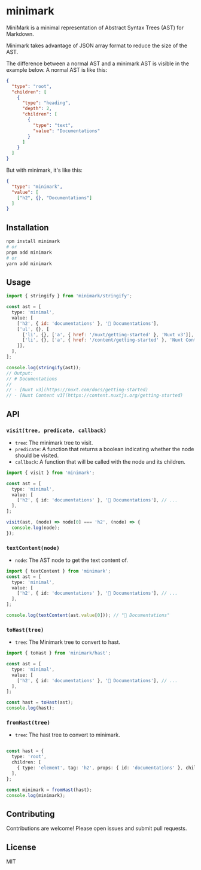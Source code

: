# minimark

MiniMark is a minimal representation of Abstract Syntax Trees (AST) for Markdown.

Minimark takes advantage of JSON array format to reduce the size of the AST.

The difference between a normal AST and a minimark AST is visible in the example below. 
A normal AST is like this:
```json
{
  "type": "root",
  "children": [
    {
      "type": "heading",
      "depth": 2,
      "children": [
        {
          "type": "text",
          "value": "Documentations"
        }
      ]
    }
  ]
}
```

But with minimark, it's like this:
```json
{
  "type": "minimark",
  "value": [
    ["h2", {}, "Documentations"]
  ]
}
```

## Installation

```bash
npm install minimark
# or
pnpm add minimark
# or
yarn add minimark
```

## Usage

```js
import { stringify } from 'minimark/stringify';

const ast = [
  type: 'minimal',
  value: [
    ['h2', { id: 'documentations' }, '🎨 Documentations'],
    ['ul', {}, [
      ['li', {}, ['a', { href: '/nuxt/getting-started' }, 'Nuxt v3']],
      ['li', {}, ['a', { href: '/content/getting-started' }, 'Nuxt Content v3']],
    ]],
  ],
];

console.log(stringify(ast));
// Output:
// # Documentations
//
// - [Nuxt v3](https://nuxt.com/docs/getting-started)
// - [Nuxt Content v3](https://content.nuxtjs.org/getting-started)
```

## API


### `visit(tree, predicate, callback)`

- `tree`: The minimark tree to visit.
- `predicate`: A function that returns a boolean indicating whether the node should be visited.
- `callback`: A function that will be called with the node and its children.

```ts
import { visit } from 'minimark';

const ast = [
  type: 'minimal',
  value: [
    ['h2', { id: 'documentations' }, '🎨 Documentations'], // ...
  ],
];

visit(ast, (node) => node[0] === 'h2', (node) => {
  console.log(node);
});
```

### `textContent(node)`

- `node`: The AST node to get the text content of.

```ts
import { textContent } from 'minimark';
const ast = [
  type: 'minimal',
  value: [
    ['h2', { id: 'documentations' }, '🎨 Documentations'], // ...
  ],
];

console.log(textContent(ast.value[0])); // "🎨 Documentations"
```

### `toHast(tree)`

- `tree`: The Minimark tree to convert to hast.

```ts
import { toHast } from 'minimark/hast';

const ast = [
  type: 'minimal',
  value: [
    ['h2', { id: 'documentations' }, '🎨 Documentations'], // ...
  ],
];

const hast = toHast(ast);
console.log(hast);
```

### `fromHast(tree)`

- `tree`: The hast tree to convert to minimark.

```ts

const hast = {
  type: 'root',
  children: [
    { type: 'element', tag: 'h2', props: { id: 'documentations' }, children: [{ type: 'text', value: '🎨 Documentations' }] },
  ],
};

const minimark = fromHast(hast);
console.log(minimark);
```


## Contributing

Contributions are welcome! Please open issues and submit pull requests.

## License

MIT
